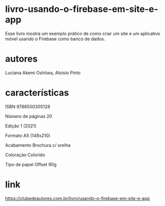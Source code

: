 # livro-usando-o-firebase-em-site-e-app
Esse livro mostra um exemplo prático de como criar um site e um aplicativo móvel usando o Firebase como banco de dados.

# autores
Luciana Akemi Oshiiwa, 
Aloisio Pinto

# características

ISBN	9786500305128

Número de páginas	20

Edição	1 (2021)

Formato	A5 (148x210)

Acabamento	Brochura c/ orelha

Coloração	Colorido

Tipo de papel	Offset 90g


# link
https://clubedeautores.com.br/livro/usando-o-firebase-em-site-e-app
